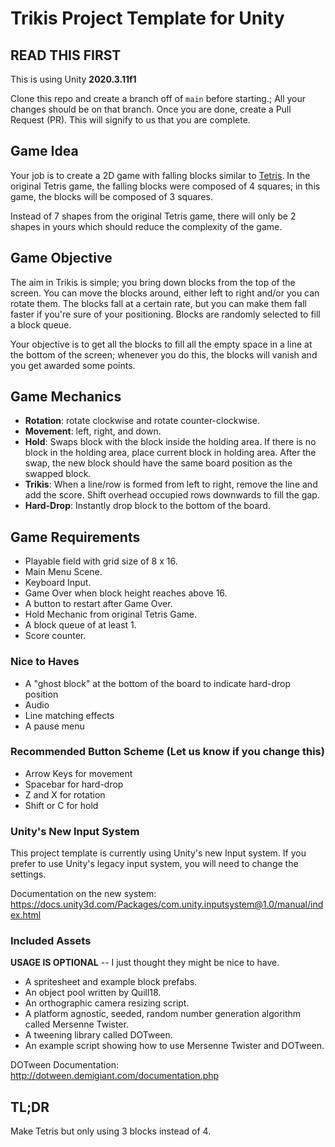 # Trikis Project Template for Unity

## READ THIS FIRST

This is using Unity **2020.3.11f1**

Clone this repo and create a branch off of `main` before starting.; All your changes should be on that branch. Once you are done, create a Pull Request (PR). This will signify to us that you are complete.

## Game Idea

Your job is to create a 2D game with falling blocks similar to [Tetris](https://tetris.com/play-tetris/). In the original Tetris game, the falling blocks were composed of 4 squares; in this game, the blocks will be composed of 3 squares.

Instead of 7 shapes from the original Tetris game, there will only be 2 shapes in yours which should reduce the complexity of the game.

## Game Objective

The aim in Trikis is simple; you bring down blocks from the top of the screen. You can move the blocks around, either left to right and/or you can rotate them. The blocks fall at a certain rate, but you can make them fall faster if you're sure of your positioning. Blocks are randomly selected to fill a block queue.

Your objective is to get all the blocks to fill all the empty space in a line at the bottom of the screen; whenever you do this, the blocks will vanish and you get awarded some points.

## Game Mechanics

* **Rotation**: rotate clockwise and rotate counter-clockwise.
* **Movement**: left, right, and down.
* **Hold**: Swaps block with the block inside the holding area. If there is no block in the holding area, place current block in holding area. After the swap, the new block should have the same board position as the swapped block.
* **Trikis**: When a line/row is formed from left to right, remove the line and add the score. Shift overhead occupied rows downwards to fill the gap.
* **Hard-Drop**: Instantly drop block to the bottom of the board.

## Game Requirements

* Playable field with grid size of 8 x 16.
* Main Menu Scene.
* Keyboard Input.
* Game Over when block height reaches above 16.
* A button to restart after Game Over.
* Hold Mechanic from original Tetris Game.
* A block queue of at least 1.
* Score counter.

### Nice to Haves

* A "ghost block" at the bottom of the board to indicate hard-drop position
* Audio
* Line matching effects
* A pause menu

### Recommended Button Scheme (Let us know if you change this)

* Arrow Keys for movement
* Spacebar for hard-drop
* Z and X for rotation
* Shift or C for hold

### Unity's New Input System

This project template is currently using Unity's new Input system. If you prefer to use Unity's legacy input system, you will need to change the settings.

Documentation on the new system:
<https://docs.unity3d.com/Packages/com.unity.inputsystem@1.0/manual/index.html>

### Included Assets

**USAGE IS OPTIONAL** -- I just thought they might be nice to have.

* A spritesheet and example block prefabs.
* An object pool written by Quill18.
* An orthographic camera resizing script.
* A platform agnostic, seeded, random number generation algorithm called Mersenne Twister.
* A tweening library called DOTween.
* An example script showing how to use Mersenne Twister and DOTween.

DOTween Documentation: <http://dotween.demigiant.com/documentation.php>

## TL;DR

Make Tetris but only using 3 blocks instead of 4.
